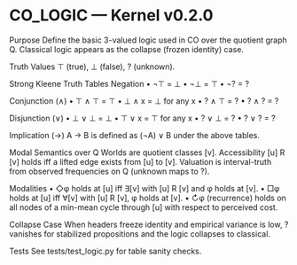 # CO_LOGIC — Kernel v0.2.0

Purpose
Define the basic 3-valued logic used in CO over the quotient graph Q.
Classical logic appears as the collapse (frozen identity) case.

Truth Values
⊤ (true), ⊥ (false), ? (unknown).

Strong Kleene Truth Tables
Negation
• ¬⊤ = ⊥
• ¬⊥ = ⊤
• ¬? = ?

Conjunction (∧)
• ⊤ ∧ ⊤ = ⊤
• ⊥ ∧ x = ⊥ for any x
• ? ∧ ⊤ = ?
• ? ∧ ? = ?

Disjunction (∨)
• ⊥ ∨ ⊥ = ⊥
• ⊤ ∨ x = ⊤ for any x
• ? ∨ ⊥ = ?
• ? ∨ ? = ?

Implication (→)
A → B is defined as (¬A) ∨ B under the above tables.

Modal Semantics over Q
Worlds are quotient classes [v].
Accessibility [u] R [v] holds iff a lifted edge exists from [u] to [v].
Valuation is interval-truth from observed frequencies on Q (unknown maps to ?).

Modalities
• ◇φ holds at [u] iff ∃[v] with [u] R [v] and φ holds at [v].
• □φ holds at [u] iff ∀[v] with [u] R [v], φ holds at [v].
• ↻φ (recurrence) holds on all nodes of a min-mean cycle through [u] with respect to perceived cost.

Collapse Case
When headers freeze identity and empirical variance is low,
? vanishes for stabilized propositions and the logic collapses to classical.

Tests
See tests/test_logic.py for table sanity checks.
